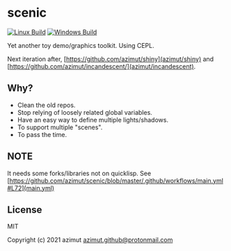 # scenic

[![Linux Build](https://github.com/azimut/scenic/actions/workflows/linux.yml/badge.svg)](https://github.com/azimut/scenic/actions/workflows/linux.yml)
[![Windows Build](https://github.com/azimut/scenic/actions/workflows/windows.yml/badge.svg)](https://github.com/azimut/scenic/actions/workflows/windows.yml)

Yet another toy demo/graphics toolkit. Using CEPL.

Next iteration after, [https://github.com/azimut/shiny](azimut/shiny) and [https://github.com/azimut/incandescent/](azimut/incandescent).

## Why?

- Clean the old repos.
- Stop relying of loosely related global variables.
- Have an easy way to define multiple lights/shadows.
- To support multiple "scenes".
- To pass the time.

## NOTE

It needs some forks/libraries not on quicklisp. See [https://github.com/azimut/scenic/blob/master/.github/workflows/main.yml#L72](main.yml)

## License

MIT


Copyright (c) 2021 azimut <azimut.github@protonmail.com>
